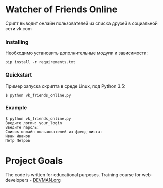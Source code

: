# Watcher of Friends Online

Срипт выводит онлайн пользователей из списка друзей в социальной сети vk.com  


### Installing

Необходимо установить дополнительные модули и зависимости:

```
pip install -r requirements.txt
```

### Quickstart

Пример запуска скрипта в среде Linux, под Python 3.5:

```#!bash
$ python vk_friends_online.py
```

### Example

```
$ python vk_friends_online.py
Введите логин: your_login
Введите пароль:
Список онлайн пользователей из френд-листа:
Иван Иванов
Петр Петров
```

# Project Goals

The code is written for educational purposes. Training course for web-developers - [DEVMAN.org](https://devman.org)
